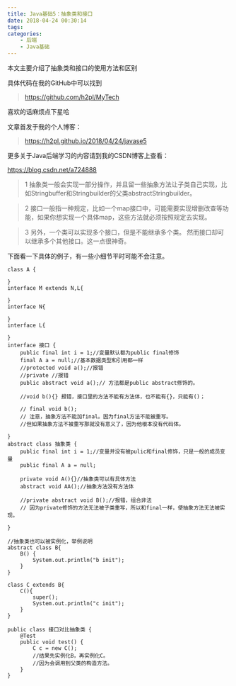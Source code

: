 ```yaml
---
title: Java基础5：抽象类和接口
date: 2018-04-24 00:30:14
tags:
categories:
	- 后端
	- Java基础
---
```

本文主要介绍了抽象类和接口的使用方法和区别

具体代码在我的GitHub中可以找到
> https://github.com/h2pl/MyTech

喜欢的话麻烦点下星哈

文章首发于我的个人博客：
> https://h2pl.github.io/2018/04/24/javase5

更多关于Java后端学习的内容请到我的CSDN博客上查看：

https://blog.csdn.net/a724888
<!-- more -->
>1 抽象类一般会实现一部分操作，并且留一些抽象方法让子类自己实现，比如Stringbuffer和Stringbuilder的父类abstractStringbuilder。

>2 接口一般指一种规定，比如一个map接口中，可能需要实现增删改查等功能，如果你想实现一个具体map，这些方法就必须按照规定去实现。

>3 另外，一个类可以实现多个接口，但是不能继承多个类。
然而接口却可以继承多个其他接口。这一点很神奇。

下面看一下具体的例子，有一些小细节平时可能不会注意。
    
    class A {
    
    }
    interface M extends N,L{

    }
    interface N{
    
    }
    interface L{
    
    }
    interface 接口 {
        public final int i = 1;//变量默认都为public final修饰
        final A a = null;//基本数据类型和引用都一样
        //protected void a();//报错
        //private //报错
        public abstract void a();// 方法都是public abstract修饰的。
    
        //void b(){} 报错，接口里的方法不能有方法体，也不能有{}，只能有()；
    
        // final void b();
        // 注意，抽象方法不能加final。因为final方法不能被重写。
        //但如果抽象方法不被重写那就没有意义了，因为他根本没有代码体。
    
    }
    abstract class 抽象类 {
        public final int i = 1;//变量并没有被pulic和final修饰，只是一般的成员变量
        public final A a = null;
    
        private void A(){}//抽象类可以有具体方法
        abstract void AA();//抽象方法没有方法体
    
        //private abstract void B();//报错，组合非法
        // 因为private修饰的方法无法被子类重写，所以和final一样，使抽象方法无法被实现。
    
    }
    
    //抽象类也可以被实例化，举例说明
    abstract class B{
        B() {
            System.out.println("b init");
        }
    }
    
    class C extends B{
        C(){
            super();
            System.out.println("c init");
        }
    }
    
    public class 接口对比抽象类 {
        @Test
        public void test() {
            C c = new C();
            //结果先实例化B，再实例化C。
            //因为会调用到父类的构造方法。
        }
    }